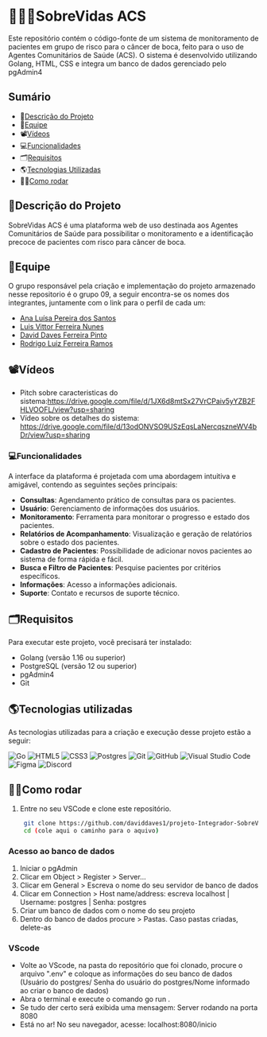 

# 👩‍⚕️🦷SobreVidas ACS



Este repositório contém o código-fonte de um sistema de monitoramento de pacientes em grupo de risco para o câncer de boca, feito para o uso de Agentes Comunitários de Saúde (ACS). 
O sistema é desenvolvido utilizando Golang, HTML, CSS e integra um banco de dados gerenciado pelo pgAdmin4

## Sumário

- 📖[Descrição do Projeto](#descrição-do-projeto)
- 👥[Equipe](#equipe)
- 📽️[Vídeos](#videos)
- 💻[Funcionalidades](#funcionalidades)
- 🗂️[Requisitos](#requisitos)
- 🌎[Tecnologias Utilizadas](#tecnologias-utilizadas)
- 👨‍💻[Como rodar](#como-rodar)


## 📖Descrição do Projeto

SobreVidas ACS é uma plataforma web de uso destinada aos Agentes Comunitários de Saúde para possibilitar o monitoramento e a identificação precoce de pacientes com risco para câncer de boca.

## 👥Equipe
O grupo responsável pela criação e implementação do projeto armazenado nesse repositorio é o grupo 09, a seguir encontra-se os nomes dos integrantes, juntamente com o link para o perfil de cada um:
- [Ana Luísa Pereira dos Santos](https://github.com/AnaLuisaPS07) 
- [Luis Vittor Ferreira Nunes](https://github.com/LuisVittor)
- [David Daves Ferreira Pinto](https://github.com/daviddaves1)
- [Rodrigo Luiz Ferreira Ramos](https://github.com/rodrigoluizf)

## 📽️Vídeos
- Pitch sobre caracteristicas do sistema:https://drive.google.com/file/d/1JX6d8mtSx27VrCPaiv5yYZB2FHLVOOFL/view?usp=sharing
- Vídeo sobre os detalhes do sistema: https://drive.google.com/file/d/13odONVSO9USzEqsLaNercqszneWV4bDr/view?usp=sharing


### 💻Funcionalidades

A interface da plataforma é projetada com uma abordagem intuitiva e amigável, contendo as seguintes seções principais:

- **Consultas**: Agendamento prático de consultas para os pacientes.
- **Usuário**: Gerenciamento de informações dos usuários.
- **Monitoramento**: Ferramenta para monitorar o progresso e estado dos pacientes.
- **Relatórios de Acompanhamento**: Visualização e geração de relatórios sobre o estado dos pacientes.
- **Cadastro de Pacientes**: Possibilidade de adicionar novos pacientes ao sistema de forma rápida e fácil.
- **Busca e Filtro de Pacientes**: Pesquise pacientes por critérios específicos.
- **Informações**: Acesso a informações adicionais.
- **Suporte**: Contato e recursos de suporte técnico.



## 🗂️Requisitos

Para executar este projeto, você precisará ter instalado:

- Golang (versão 1.16 ou superior)
- PostgreSQL (versão 12 ou superior)
- pgAdmin4
- Git


## 🌎Tecnologias utilizadas
As tecnologias utilizadas para a criação e execução desse projeto estão a seguir:

![Go](https://img.shields.io/badge/go-%2300ADD8.svg?style=for-the-badge&logo=go&logoColor=white)
![HTML5](https://img.shields.io/badge/html5-%23E34F26.svg?style=for-the-badge&logo=html5&logoColor=white)
![CSS3](https://img.shields.io/badge/css3-%231572B6.svg?style=for-the-badge&logo=css3&logoColor=white)
![Postgres](https://img.shields.io/badge/postgres-%23316192.svg?style=for-the-badge&logo=postgresql&logoColor=white)
![Git](https://img.shields.io/badge/git-%23F05033.svg?style=for-the-badge&logo=git&logoColor=white)
![GitHub](https://img.shields.io/badge/github-%23121011.svg?style=for-the-badge&logo=github&logoColor=white)
![Visual Studio Code](https://img.shields.io/badge/Visual%20Studio%20Code-0078d7.svg?style=for-the-badge&logo=visual-studio-code&logoColor=white)
![Figma](https://img.shields.io/badge/figma-%23F24E1E.svg?style=for-the-badge&logo=figma&logoColor=white)
![Discord](https://img.shields.io/badge/Discord-%235865F2.svg?style=for-the-badge&logo=discord&logoColor=white)

## 👨‍💻Como rodar
1. Entre no seu VSCode e clone este repositório.
   ```sh
    git clone https://github.com/daviddaves1/projeto-Integrador-SobreVidas-ACS.git
    cd (cole aqui o caminho para o aquivo)
    ```


### Acesso ao banco de dados
1. Iniciar o pgAdmin
2. Clicar em Object > Register > Server...
3. Clicar em General > Escreva o nome do seu servidor de banco de dados
4. Clicar em Connection > Host name/address: escreva localhost | Username: postgres | Senha: postgres
5. Criar um banco de dados com o nome do seu projeto
6. Dentro do banco de dados procure > Pastas. Caso pastas criadas, delete-as

### VScode

- Volte ao VScode, na pasta do repositório que foi clonado, procure o arquivo ".env" e coloque as informações do seu banco de dados (Usuário do postgres/ Senha do usuário do postgres/Nome informado ao criar o banco de dados)
- Abra o terminal e execute o comando go run .
- Se tudo der certo será exibida uma mensagem: Server rodando na porta 8080
- Está no ar! No seu navegador, acesse: localhost:8080/inicio
   
